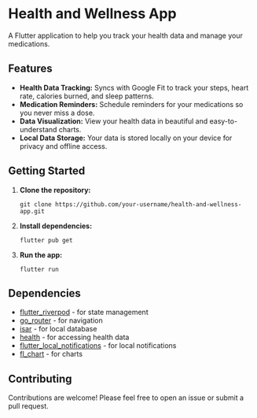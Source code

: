 # Health and Wellness App

A Flutter application to help you track your health data and manage your medications.

## Features

*   **Health Data Tracking:** Syncs with Google Fit to track your steps, heart rate, calories burned, and sleep patterns.
*   **Medication Reminders:** Schedule reminders for your medications so you never miss a dose.
*   **Data Visualization:** View your health data in beautiful and easy-to-understand charts.
*   **Local Data Storage:** Your data is stored locally on your device for privacy and offline access.

## Getting Started

1.  **Clone the repository:**

    ```
    git clone https://github.com/your-username/health-and-wellness-app.git
    ```

2.  **Install dependencies:**

    ```
    flutter pub get
    ```

3.  **Run the app:**

    ```
    flutter run
    ```

## Dependencies

*   [flutter_riverpod](https://pub.dev/packages/flutter_riverpod) - for state management
*   [go_router](https://pub.dev/packages/go_router) - for navigation
*   [isar](https://pub.dev/packages/isar) - for local database
*   [health](https://pub.dev/packages/health) - for accessing health data
*   [flutter_local_notifications](https://pub.dev/packages/flutter_local_notifications) - for local notifications
*   [fl_chart](https://pub.dev/packages/fl_chart) - for charts

## Contributing

Contributions are welcome! Please feel free to open an issue or submit a pull request.
